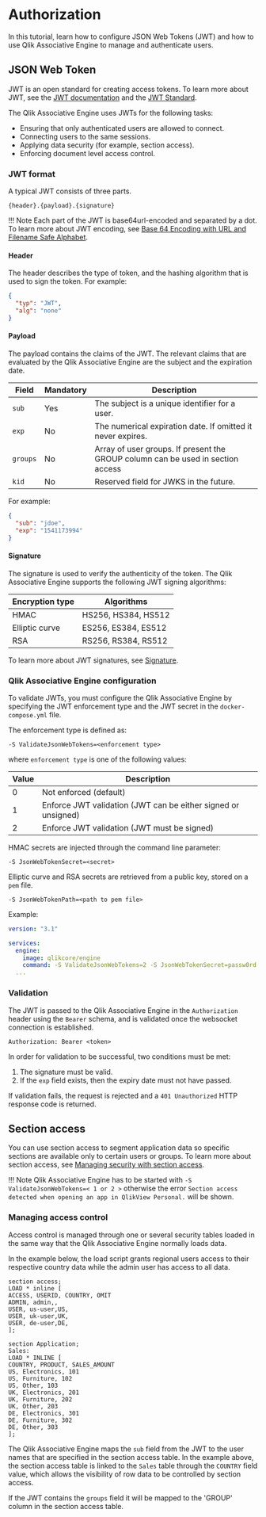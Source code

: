 # Authorization

In this tutorial, learn how to configure JSON Web Tokens (JWT) and how to use Qlik Associative Engine
to manage and authenticate users.

## JSON Web Token

JWT is an open standard for creating access tokens. To learn more about JWT,
see the [JWT documentation](https://jwt.io/) and the [JWT Standard](https://tools.ietf.org/html/rfc7519).

The Qlik Associative Engine uses JWTs for the following tasks:

- Ensuring that only authenticated users are allowed to connect.
- Connecting users to the same sessions.
- Applying data security (for example, section access).
- Enforcing document level access control.

### JWT format

A typical JWT consists of three parts.

`{header}.{payload}.{signature}`

!!! Note
    Each part of the JWT is base64url-encoded and separated by a dot.
    To learn more about JWT encoding, see [Base 64 Encoding with URL and Filename Safe Alphabet](https://tools.ietf.org/html/rfc4648#section-5).

#### Header

The header describes the type of token,
and the hashing algorithm that is used to sign the token. For example:

```json
{
  "typ": "JWT",
  "alg": "none"
}
```

#### Payload

The payload contains the claims of the JWT.
The relevant claims that are evaluated by the Qlik Associative Engine are the subject and the expiration date.

| Field    | Mandatory | Description |
| -------- | --------- | ----------- |
| `sub`    | Yes       | The subject is a unique identifier for a user. |
| `exp`    | No        | The numerical expiration date. If omitted it never expires. |
| `groups` | No        | Array of user groups. If present the GROUP column can be used in section access |
| `kid`    | No        | Reserved field for JWKS in the future. |

For example:

```json
{
  "sub": "jdoe",
  "exp": "1541173994"
}
```

#### Signature

The signature is used to verify the authenticity of the token.
The Qlik Associative Engine supports the following JWT signing algorithms:

| Encryption type | Algorithms |
| ----            | --------- |
| HMAC            | HS256, HS384, HS512 |
| Elliptic curve  | ES256, ES384, ES512 |
| RSA             | RS256, RS384,  RS512 |

To learn more about JWT signatures, see [Signature](https://jwt.io/introduction/#signature).

### Qlik Associative Engine configuration

To validate JWTs, you must configure the Qlik Associative Engine by specifying
the JWT enforcement type and the JWT secret in the `docker-compose.yml` file.

The enforcement type is defined as:

`-S ValidateJsonWebTokens=<enforcement type>`

where `enforcement type` is one of the following values:

| Value | Description |
|---|---|
| 0 | Not enforced (default) |
| 1 | Enforce JWT validation (JWT can be either signed or unsigned) |
| 2 | Enforce JWT validation (JWT must be signed) |

HMAC secrets are injected through the command line parameter:

`-S JsonWebTokenSecret=<secret>`

Elliptic curve and RSA secrets are retrieved from a public key,
stored on a `pem` file.

`-S JsonWebTokenPath=<path to pem file>`

Example:

```yaml
version: "3.1"

services:
  engine:
    image: qlikcore/engine
    command: -S ValidateJsonWebTokens=2 -S JsonWebTokenSecret=passw0rd
  ...
```

### Validation

The JWT is passed to the Qlik Associative Engine in the `Authorization` header using
the `Bearer` schema, and is validated once the websocket connection is established.

`Authorization: Bearer <token>`

In order for validation to be successful, two
conditions must be met:

1. The signature must be valid.
1. If the `exp` field exists, then the expiry date must not have passed.

If validation fails, the request is rejected and a `401 Unauthorized` HTTP response code is returned.

## Section access

You can use section access to segment application data so specific
sections are available only to certain users or groups.
To learn more about section access, see [Managing security with section access](http://help.qlik.com/en-US/sense/Subsystems/Hub/Content/Scripting/Security/manage-security-with-section-access.htm).

!!! Note
    Qlik Associative Engine has to be started with `-S ValidateJsonWebTokens=< 1 or 2 >` otherwise the error
    `Section access detected when opening an app in QlikView Personal.` will be shown.

### Managing access control

Access control is managed through one or several security tables loaded
in the same way that the Qlik Associative Engine normally loads data.

In the example below, the load script grants regional
users access to their respective country data
while the admin user has access to all data.

```none
section access;
LOAD * inline [
ACCESS, USERID, COUNTRY, OMIT
ADMIN, admin,,
USER, us-user,US,
USER, uk-user,UK,
USER, de-user,DE,
];

section Application;
Sales:
LOAD * INLINE [
COUNTRY, PRODUCT, SALES_AMOUNT
US, Electronics, 101
US, Furniture, 102
US, Other, 103
UK, Electronics, 201
UK, Furniture, 202
UK, Other, 203
DE, Electronics, 301
DE, Furniture, 302
DE, Other, 303
];
```

The Qlik Associative Engine maps the `sub` field from the JWT to the user names
that are specified in the section access table.
In the example above, the section access table is linked to the `Sales` table
through the `COUNTRY` field value,
which allows the visibility of row data to be controlled by section access.

If the JWT contains the `groups` field it will be mapped to the 'GROUP' column in the section access table.
